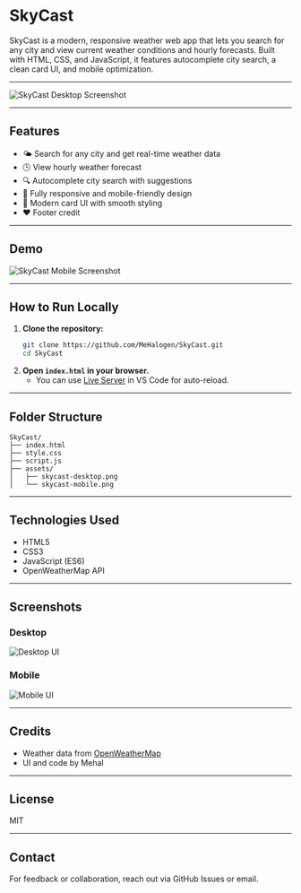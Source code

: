 # SkyCast

SkyCast is a modern, responsive weather web app that lets you search for any city and view current weather conditions and hourly forecasts. Built with HTML, CSS, and JavaScript, it features autocomplete city search, a clean card UI, and mobile optimization.

---

![SkyCast Desktop Screenshot](assets/skycast-desktop.png)

---

## Features

- 🌤️ Search for any city and get real-time weather data
- 🕒 View hourly weather forecast
- 🔍 Autocomplete city search with suggestions
- 📱 Fully responsive and mobile-friendly design
- 🎨 Modern card UI with smooth styling
- ❤️ Footer credit

---

## Demo

![SkyCast Mobile Screenshot](assets/skycast-mobile.png)

---

## How to Run Locally

1. **Clone the repository:**
   ```bash
   git clone https://github.com/MeHalogen/SkyCast.git
   cd SkyCast
   ```
2. **Open `index.html` in your browser.**
   - You can use [Live Server](https://marketplace.visualstudio.com/items?itemName=ritwickdey.LiveServer) in VS Code for auto-reload.

---

## Folder Structure

```
SkyCast/
├── index.html
├── style.css
├── script.js
├── assets/
│   ├── skycast-desktop.png
│   └── skycast-mobile.png
```

---

## Technologies Used
- HTML5
- CSS3
- JavaScript (ES6)
- OpenWeatherMap API

---

## Screenshots

### Desktop
![Desktop UI](assets/skycast-desktop.png)

### Mobile
![Mobile UI](assets/skycast-mobile.png)

---

## Credits
- Weather data from [OpenWeatherMap](https://openweathermap.org/)
- UI and code by Mehal

---

## License
MIT

---

## Contact
For feedback or collaboration, reach out via GitHub Issues or email.